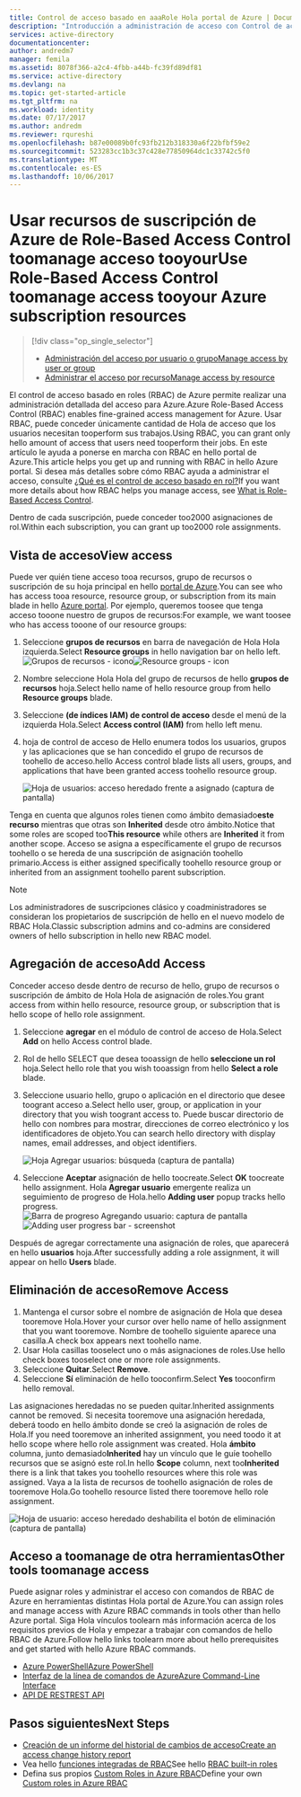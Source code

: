 ```yaml
---
title: Control de acceso basado en aaaRole Hola portal de Azure | Documentos de Microsoft
description: "Introducción a administración de acceso con Control de acceso basado en roles en hello Portal de Azure. Usar los recursos de rol asignaciones tooassign permisos tooyour."
services: active-directory
documentationcenter: 
author: andredm7
manager: femila
ms.assetid: 8078f366-a2c4-4fbb-a44b-fc39fd89df81
ms.service: active-directory
ms.devlang: na
ms.topic: get-started-article
ms.tgt_pltfrm: na
ms.workload: identity
ms.date: 07/17/2017
ms.author: andredm
ms.reviewer: rqureshi
ms.openlocfilehash: b87e00089b0fc93fb212b318330a6f22bfbf59e2
ms.sourcegitcommit: 523283cc1b3c37c428e77850964dc1c33742c5f0
ms.translationtype: MT
ms.contentlocale: es-ES
ms.lasthandoff: 10/06/2017
---
```

# <a name="use-role-based-access-control-toomanage-access-tooyour-azure-subscription-resources"></a><span data-ttu-id="2a6c9-104">Usar recursos de suscripción de Azure de Role-Based Access Control toomanage acceso tooyour</span><span class="sxs-lookup"><span data-stu-id="2a6c9-104">Use Role-Based Access Control toomanage access tooyour Azure subscription resources</span></span>
> [!div class="op_single_selector"]
> * [<span data-ttu-id="2a6c9-105">Administración del acceso por usuario o grupo</span><span class="sxs-lookup"><span data-stu-id="2a6c9-105">Manage access by user or group</span></span>](role-based-access-control-manage-assignments.md)
> * [<span data-ttu-id="2a6c9-106">Administrar el acceso por recurso</span><span class="sxs-lookup"><span data-stu-id="2a6c9-106">Manage access by resource</span></span>](role-based-access-control-configure.md)

<span data-ttu-id="2a6c9-107">El control de acceso basado en roles (RBAC) de Azure permite realizar una administración detallada del acceso para Azure.</span><span class="sxs-lookup"><span data-stu-id="2a6c9-107">Azure Role-Based Access Control (RBAC) enables fine-grained access management for Azure.</span></span> <span data-ttu-id="2a6c9-108">Usar RBAC, puede conceder únicamente cantidad de Hola de acceso que los usuarios necesitan tooperform sus trabajos.</span><span class="sxs-lookup"><span data-stu-id="2a6c9-108">Using RBAC, you can grant only hello amount of access that users need tooperform their jobs.</span></span> <span data-ttu-id="2a6c9-109">En este artículo le ayuda a ponerse en marcha con RBAC en hello portal de Azure.</span><span class="sxs-lookup"><span data-stu-id="2a6c9-109">This article helps you get up and running with RBAC in hello Azure portal.</span></span> <span data-ttu-id="2a6c9-110">Si desea más detalles sobre cómo RBAC ayuda a administrar el acceso, consulte [¿Qué es el control de acceso basado en rol?](role-based-access-control-what-is.md)</span><span class="sxs-lookup"><span data-stu-id="2a6c9-110">If you want more details about how RBAC helps you manage access, see [What is Role-Based Access Control](role-based-access-control-what-is.md).</span></span>

<span data-ttu-id="2a6c9-111">Dentro de cada suscripción, puede conceder too2000 asignaciones de rol.</span><span class="sxs-lookup"><span data-stu-id="2a6c9-111">Within each subscription, you can grant up too2000 role assignments.</span></span> 

## <a name="view-access"></a><span data-ttu-id="2a6c9-112">Vista de acceso</span><span class="sxs-lookup"><span data-stu-id="2a6c9-112">View access</span></span>
<span data-ttu-id="2a6c9-113">Puede ver quién tiene acceso tooa recursos, grupo de recursos o suscripción de su hoja principal en hello [portal de Azure](https://portal.azure.com).</span><span class="sxs-lookup"><span data-stu-id="2a6c9-113">You can see who has access tooa resource, resource group, or subscription from its main blade in hello [Azure portal](https://portal.azure.com).</span></span> <span data-ttu-id="2a6c9-114">Por ejemplo, queremos toosee que tenga acceso tooone nuestro de grupos de recursos:</span><span class="sxs-lookup"><span data-stu-id="2a6c9-114">For example, we want toosee who has access tooone of our resource groups:</span></span>

1. <span data-ttu-id="2a6c9-115">Seleccione **grupos de recursos** en barra de navegación de Hola Hola izquierda.</span><span class="sxs-lookup"><span data-stu-id="2a6c9-115">Select **Resource groups** in hello navigation bar on hello left.</span></span>  
    <span data-ttu-id="2a6c9-116">![Grupos de recursos - icono](./media/role-based-access-control-configure/resourcegroups_icon.png)</span><span class="sxs-lookup"><span data-stu-id="2a6c9-116">![Resource groups - icon](./media/role-based-access-control-configure/resourcegroups_icon.png)</span></span>
2. <span data-ttu-id="2a6c9-117">Nombre seleccione Hola Hola del grupo de recursos de hello **grupos de recursos** hoja.</span><span class="sxs-lookup"><span data-stu-id="2a6c9-117">Select hello name of hello resource group from hello **Resource groups** blade.</span></span>
3. <span data-ttu-id="2a6c9-118">Seleccione **(de índices IAM) de control de acceso** desde el menú de la izquierda Hola.</span><span class="sxs-lookup"><span data-stu-id="2a6c9-118">Select **Access control (IAM)** from hello left menu.</span></span>  
4. <span data-ttu-id="2a6c9-119">hoja de control de acceso de Hello enumera todos los usuarios, grupos y las aplicaciones que se han concedido el grupo de recursos de toohello de acceso.</span><span class="sxs-lookup"><span data-stu-id="2a6c9-119">hello Access control blade lists all users, groups, and applications that have been granted access toohello resource group.</span></span>  
   
    ![Hoja de usuarios: acceso heredado frente a asignado (captura de pantalla)](./media/role-based-access-control-configure/view-access.png)

<span data-ttu-id="2a6c9-121">Tenga en cuenta que algunos roles tienen como ámbito demasiado**este recurso** mientras que otras son **Inherited** desde otro ámbito.</span><span class="sxs-lookup"><span data-stu-id="2a6c9-121">Notice that some roles are scoped too**This resource** while others are **Inherited** it from another scope.</span></span> <span data-ttu-id="2a6c9-122">Acceso se asigna a específicamente el grupo de recursos toohello o se hereda de una suscripción de asignación toohello primario.</span><span class="sxs-lookup"><span data-stu-id="2a6c9-122">Access is either assigned specifically toohello resource group or inherited from an assignment toohello parent subscription.</span></span>

> [!NOTE]
> <span data-ttu-id="2a6c9-123">Los administradores de suscripciones clásico y coadministradores se consideran los propietarios de suscripción de hello en el nuevo modelo de RBAC Hola.</span><span class="sxs-lookup"><span data-stu-id="2a6c9-123">Classic subscription admins and co-admins are considered owners of hello subscription in hello new RBAC model.</span></span>

## <a name="add-access"></a><span data-ttu-id="2a6c9-124">Agregación de acceso</span><span class="sxs-lookup"><span data-stu-id="2a6c9-124">Add Access</span></span>
<span data-ttu-id="2a6c9-125">Conceder acceso desde dentro de recurso de hello, grupo de recursos o suscripción de ámbito de Hola Hola de asignación de roles.</span><span class="sxs-lookup"><span data-stu-id="2a6c9-125">You grant access from within hello resource, resource group, or subscription that is hello scope of hello role assignment.</span></span>

1. <span data-ttu-id="2a6c9-126">Seleccione **agregar** en el módulo de control de acceso de Hola.</span><span class="sxs-lookup"><span data-stu-id="2a6c9-126">Select **Add** on hello Access control blade.</span></span>  
2. <span data-ttu-id="2a6c9-127">Rol de hello SELECT que desea tooassign de hello **seleccione un rol** hoja.</span><span class="sxs-lookup"><span data-stu-id="2a6c9-127">Select hello role that you wish tooassign from hello **Select a role** blade.</span></span>
3. <span data-ttu-id="2a6c9-128">Seleccione usuario hello, grupo o aplicación en el directorio que desee toogrant acceso a.</span><span class="sxs-lookup"><span data-stu-id="2a6c9-128">Select hello user, group, or application in your directory that you wish toogrant access to.</span></span> <span data-ttu-id="2a6c9-129">Puede buscar directorio de hello con nombres para mostrar, direcciones de correo electrónico y los identificadores de objeto.</span><span class="sxs-lookup"><span data-stu-id="2a6c9-129">You can search hello directory with display names, email addresses, and object identifiers.</span></span>  
   
    ![Hoja Agregar usuarios: búsqueda (captura de pantalla)](./media/role-based-access-control-configure/grant-access2.png)
4. <span data-ttu-id="2a6c9-131">Seleccione **Aceptar** asignación de hello toocreate.</span><span class="sxs-lookup"><span data-stu-id="2a6c9-131">Select **OK** toocreate hello assignment.</span></span> <span data-ttu-id="2a6c9-132">Hola **Agregar usuario** emergente realiza un seguimiento de progreso de Hola.</span><span class="sxs-lookup"><span data-stu-id="2a6c9-132">hello **Adding user** popup tracks hello progress.</span></span>  
    <span data-ttu-id="2a6c9-133">![Barra de progreso Agregando usuario: captura de pantalla](./media/role-based-access-control-configure/addinguser_popup.png)</span><span class="sxs-lookup"><span data-stu-id="2a6c9-133">![Adding user progress bar - screenshot](./media/role-based-access-control-configure/addinguser_popup.png)</span></span>

<span data-ttu-id="2a6c9-134">Después de agregar correctamente una asignación de roles, que aparecerá en hello **usuarios** hoja.</span><span class="sxs-lookup"><span data-stu-id="2a6c9-134">After successfully adding a role assignment, it will appear on hello **Users** blade.</span></span>

## <a name="remove-access"></a><span data-ttu-id="2a6c9-135">Eliminación de acceso</span><span class="sxs-lookup"><span data-stu-id="2a6c9-135">Remove Access</span></span>
1. <span data-ttu-id="2a6c9-136">Mantenga el cursor sobre el nombre de asignación de Hola que desea tooremove Hola.</span><span class="sxs-lookup"><span data-stu-id="2a6c9-136">Hover your cursor over hello name of hello assignment that you want tooremove.</span></span> <span data-ttu-id="2a6c9-137">Nombre de toohello siguiente aparece una casilla.</span><span class="sxs-lookup"><span data-stu-id="2a6c9-137">A check box appears next toohello name.</span></span>
2. <span data-ttu-id="2a6c9-138">Usar Hola casillas tooselect uno o más asignaciones de roles.</span><span class="sxs-lookup"><span data-stu-id="2a6c9-138">Use hello check boxes tooselect one or more role assignments.</span></span>
2. <span data-ttu-id="2a6c9-139">Seleccione **Quitar**.</span><span class="sxs-lookup"><span data-stu-id="2a6c9-139">Select **Remove**.</span></span>  
3. <span data-ttu-id="2a6c9-140">Seleccione **Sí** eliminación de hello tooconfirm.</span><span class="sxs-lookup"><span data-stu-id="2a6c9-140">Select **Yes** tooconfirm hello removal.</span></span>

<span data-ttu-id="2a6c9-141">Las asignaciones heredadas no se pueden quitar.</span><span class="sxs-lookup"><span data-stu-id="2a6c9-141">Inherited assignments cannot be removed.</span></span> <span data-ttu-id="2a6c9-142">Si necesita tooremove una asignación heredada, deberá toodo en hello ámbito donde se creó la asignación de roles de Hola.</span><span class="sxs-lookup"><span data-stu-id="2a6c9-142">If you need tooremove an inherited assignment, you need toodo it at hello scope where hello role assignment was created.</span></span> <span data-ttu-id="2a6c9-143">Hola **ámbito** columna, junto demasiado**Inherited** hay un vínculo que le guíe toohello recursos que se asignó este rol.</span><span class="sxs-lookup"><span data-stu-id="2a6c9-143">In hello **Scope** column, next too**Inherited** there is a link that takes you toohello resources where this role was assigned.</span></span> <span data-ttu-id="2a6c9-144">Vaya a la lista de recursos de toohello asignación de roles de tooremove Hola.</span><span class="sxs-lookup"><span data-stu-id="2a6c9-144">Go toohello resource listed there tooremove hello role assignment.</span></span>

![Hoja de usuario: acceso heredado deshabilita el botón de eliminación (captura de pantalla)](./media/role-based-access-control-configure/remove-access2.png)

## <a name="other-tools-toomanage-access"></a><span data-ttu-id="2a6c9-146">Acceso a toomanage de otra herramientas</span><span class="sxs-lookup"><span data-stu-id="2a6c9-146">Other tools toomanage access</span></span>
<span data-ttu-id="2a6c9-147">Puede asignar roles y administrar el acceso con comandos de RBAC de Azure en herramientas distintas Hola portal de Azure.</span><span class="sxs-lookup"><span data-stu-id="2a6c9-147">You can assign roles and manage access with Azure RBAC commands in tools other than hello Azure portal.</span></span>  <span data-ttu-id="2a6c9-148">Siga Hola vínculos toolearn más información acerca de los requisitos previos de Hola y empezar a trabajar con comandos de hello RBAC de Azure.</span><span class="sxs-lookup"><span data-stu-id="2a6c9-148">Follow hello links toolearn more about hello prerequisites and get started with hello Azure RBAC commands.</span></span>

* [<span data-ttu-id="2a6c9-149">Azure PowerShell</span><span class="sxs-lookup"><span data-stu-id="2a6c9-149">Azure PowerShell</span></span>](role-based-access-control-manage-access-powershell.md)
* [<span data-ttu-id="2a6c9-150">Interfaz de la línea de comandos de Azure</span><span class="sxs-lookup"><span data-stu-id="2a6c9-150">Azure Command-Line Interface</span></span>](role-based-access-control-manage-access-azure-cli.md)
* [<span data-ttu-id="2a6c9-151">API DE REST</span><span class="sxs-lookup"><span data-stu-id="2a6c9-151">REST API</span></span>](role-based-access-control-manage-access-rest.md)

## <a name="next-steps"></a><span data-ttu-id="2a6c9-152">Pasos siguientes</span><span class="sxs-lookup"><span data-stu-id="2a6c9-152">Next Steps</span></span>
* [<span data-ttu-id="2a6c9-153">Creación de un informe del historial de cambios de acceso</span><span class="sxs-lookup"><span data-stu-id="2a6c9-153">Create an access change history report</span></span>](role-based-access-control-access-change-history-report.md)
* <span data-ttu-id="2a6c9-154">Vea hello [funciones integradas de RBAC](role-based-access-built-in-roles.md)</span><span class="sxs-lookup"><span data-stu-id="2a6c9-154">See hello [RBAC built-in roles](role-based-access-built-in-roles.md)</span></span>
* <span data-ttu-id="2a6c9-155">Defina sus propios [Custom Roles in Azure RBAC](role-based-access-control-custom-roles.md)</span><span class="sxs-lookup"><span data-stu-id="2a6c9-155">Define your own [Custom roles in Azure RBAC](role-based-access-control-custom-roles.md)</span></span>

